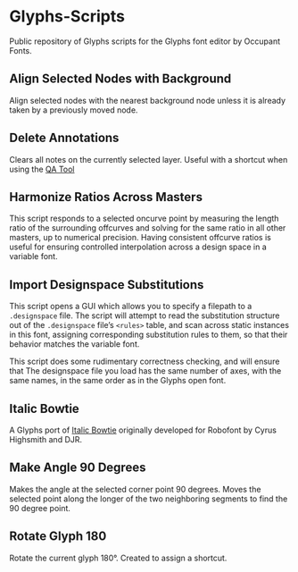 # Glyphs-Scripts

Public repository of Glyphs scripts for the Glyphs font editor by Occupant Fonts.


## Align Selected Nodes with Background

Align selected nodes with the nearest background node unless it is already taken by a previously moved node.

## Delete Annotations

Clears all notes on the currently selected layer. Useful with a shortcut when using the [QA Tool](https://github.com/morisawausa/QATool)


## Harmonize Ratios Across Masters

This script responds to a selected oncurve point by measuring the length ratio of the surrounding offcurves and solving for the same ratio in all other masters, up to numerical precision. Having consistent offcurve ratios is useful for ensuring controlled interpolation across a design space in a variable font.


## Import Designspace Substitutions

This script opens a GUI which allows you to specify a filepath to a `.designspace` file. The script will attempt to read the substitution structure out of the `.designspace` file’s `<rules>` table, and scan across static instances in this font, assigning corresponding substitution rules to them, so that their behavior matches the variable font.

This script does some rudimentary correctness checking, and will ensure that The designspace file you load has the same number of axes, with the same names, in the same order as in the Glyphs open font.

## Italic Bowtie

A Glyphs port of [Italic Bowtie](https://github.com/FontBureau/fbOpenTools/tree/master/ItalicBowtie) originally developed for Robofont by Cyrus Highsmith and DJR.


## Make Angle 90 Degrees

Makes the angle at the selected corner point 90 degrees. Moves the selected point along the longer of the two neighboring segments to find the 90 degree point.

## Rotate Glyph 180

Rotate the current glyph 180°. Created to assign a shortcut.

